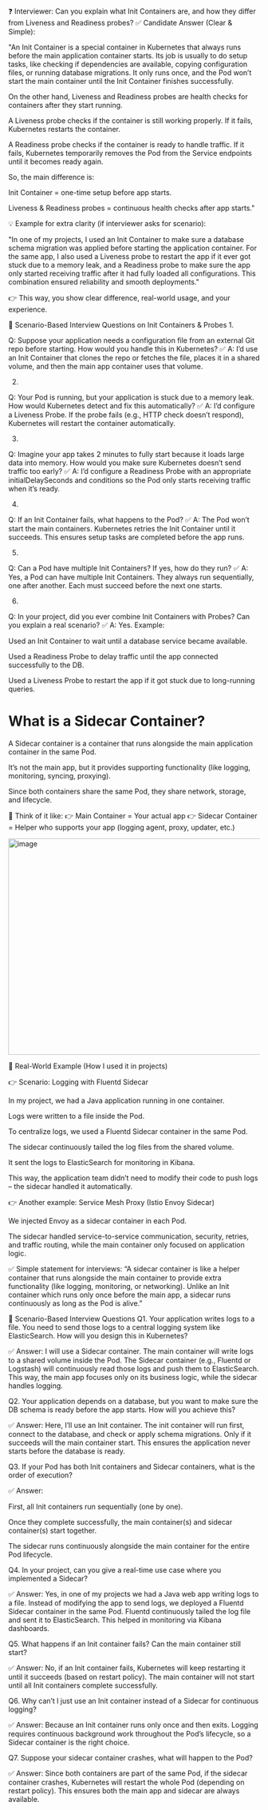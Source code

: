 ❓ Interviewer: Can you explain what Init Containers are, and how they differ from Liveness and Readiness probes?
✅ Candidate Answer (Clear & Simple):

"An Init Container is a special container in Kubernetes that always runs before the main application container starts. Its job is usually to do setup tasks, like checking if dependencies are available, copying configuration files, or running database migrations. It only runs once, and the Pod won’t start the main container until the Init Container finishes successfully.

On the other hand, Liveness and Readiness probes are health checks for containers after they start running.

A Liveness probe checks if the container is still working properly. If it fails, Kubernetes restarts the container.

A Readiness probe checks if the container is ready to handle traffic. If it fails, Kubernetes temporarily removes the Pod from the Service endpoints until it becomes ready again.

So, the main difference is:

Init Container = one-time setup before app starts.

Liveness & Readiness probes = continuous health checks after app starts."

💡 Example for extra clarity (if interviewer asks for scenario):

"In one of my projects, I used an Init Container to make sure a database schema migration was applied before starting the application container. For the same app, I also used a Liveness probe to restart the app if it ever got stuck due to a memory leak, and a Readiness probe to make sure the app only started receiving traffic after it had fully loaded all configurations. This combination ensured reliability and smooth deployments."

👉 This way, you show clear difference, real-world usage, and your experience.


🔹 Scenario-Based Interview Questions on Init Containers & Probes
1.

Q: Suppose your application needs a configuration file from an external Git repo before starting. How would you handle this in Kubernetes?
✅ A: I’d use an Init Container that clones the repo or fetches the file, places it in a shared volume, and then the main app container uses that volume.

2.

Q: Your Pod is running, but your application is stuck due to a memory leak. How would Kubernetes detect and fix this automatically?
✅ A: I’d configure a Liveness Probe. If the probe fails (e.g., HTTP check doesn’t respond), Kubernetes will restart the container automatically.

3.

Q: Imagine your app takes 2 minutes to fully start because it loads large data into memory. How would you make sure Kubernetes doesn’t send traffic too early?
✅ A: I’d configure a Readiness Probe with an appropriate initialDelaySeconds and conditions so the Pod only starts receiving traffic when it’s ready.

4.

Q: If an Init Container fails, what happens to the Pod?
✅ A: The Pod won’t start the main containers. Kubernetes retries the Init Container until it succeeds. This ensures setup tasks are completed before the app runs.

5.

Q: Can a Pod have multiple Init Containers? If yes, how do they run?
✅ A: Yes, a Pod can have multiple Init Containers. They always run sequentially, one after another. Each must succeed before the next one starts.

6.

Q: In your project, did you ever combine Init Containers with Probes? Can you explain a real scenario?
✅ A: Yes. Example:

Used an Init Container to wait until a database service became available.

Used a Readiness Probe to delay traffic until the app connected successfully to the DB.

Used a Liveness Probe to restart the app if it got stuck due to long-running queries.


# What is a Sidecar Container?

A Sidecar container is a container that runs alongside the main application container in the same Pod.

It’s not the main app, but it provides supporting functionality (like logging, monitoring, syncing, proxying).

Since both containers share the same Pod, they share network, storage, and lifecycle.

📌 Think of it like:
👉 Main Container = Your actual app
👉 Sidecar Container = Helper who supports your app (logging agent, proxy, updater, etc.)

<img width="966" height="433" alt="image" src="https://github.com/user-attachments/assets/650572e2-b9bd-4a48-a047-3360ceb925ce" />


🔹 Real-World Example (How I used it in projects)

👉 Scenario: Logging with Fluentd Sidecar

In my project, we had a Java application running in one container.

Logs were written to a file inside the Pod.

To centralize logs, we used a Fluentd Sidecar container in the same Pod.

The sidecar continuously tailed the log files from the shared volume.

It sent the logs to ElasticSearch for monitoring in Kibana.

This way, the application team didn’t need to modify their code to push logs – the sidecar handled it automatically.

👉 Another example: Service Mesh Proxy (Istio Envoy Sidecar)

We injected Envoy as a sidecar container in each Pod.

The sidecar handled service-to-service communication, security, retries, and traffic routing, while the main container only focused on application logic.

✅ Simple statement for interviews:
“A sidecar container is like a helper container that runs alongside the main container to provide extra functionality (like logging, monitoring, or networking). Unlike an Init container which runs only once before the main app, a sidecar runs continuously as long as the Pod is alive.”

🔹 Scenario-Based Interview Questions
Q1. Your application writes logs to a file. You need to send those logs to a central logging system like ElasticSearch. How will you design this in Kubernetes?

✅ Answer:
I will use a Sidecar container. The main container will write logs to a shared volume inside the Pod. The Sidecar container (e.g., Fluentd or Logstash) will continuously read those logs and push them to ElasticSearch. This way, the main app focuses only on its business logic, while the sidecar handles logging.

Q2. Your application depends on a database, but you want to make sure the DB schema is ready before the app starts. How will you achieve this?

✅ Answer:
Here, I’ll use an Init container. The init container will run first, connect to the database, and check or apply schema migrations. Only if it succeeds will the main container start. This ensures the application never starts before the database is ready.

Q3. If your Pod has both Init containers and Sidecar containers, what is the order of execution?

✅ Answer:

First, all Init containers run sequentially (one by one).

Once they complete successfully, the main container(s) and sidecar container(s) start together.

The sidecar runs continuously alongside the main container for the entire Pod lifecycle.

Q4. In your project, can you give a real-time use case where you implemented a Sidecar?

✅ Answer:
Yes, in one of my projects we had a Java web app writing logs to a file. Instead of modifying the app to send logs, we deployed a Fluentd Sidecar container in the same Pod. Fluentd continuously tailed the log file and sent it to ElasticSearch. This helped in monitoring via Kibana dashboards.

Q5. What happens if an Init container fails? Can the main container still start?

✅ Answer:
No, if an Init container fails, Kubernetes will keep restarting it until it succeeds (based on restart policy). The main container will not start until all Init containers complete successfully.

Q6. Why can’t I just use an Init container instead of a Sidecar for continuous logging?

✅ Answer:
Because an Init container runs only once and then exits. Logging requires continuous background work throughout the Pod’s lifecycle, so a Sidecar container is the right choice.

Q7. Suppose your sidecar container crashes, what will happen to the Pod?

✅ Answer:
Since both containers are part of the same Pod, if the sidecar container crashes, Kubernetes will restart the whole Pod (depending on restart policy). This ensures both the main app and sidecar are always available.
